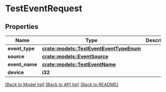 # TestEventRequest

## Properties

Name | Type | Description | Notes
------------ | ------------- | ------------- | -------------
**event_type** | [**crate::models::TestEventEventTypeEnum**](TestEventEventTypeEnum.md) |  | 
**source** | [**crate::models::EventSource**](EventSource.md) |  | 
**event_name** | [**crate::models::TestEventName**](TestEventName.md) |  | 
**device** | **i32** |  | 

[[Back to Model list]](../README.md#documentation-for-models) [[Back to API list]](../README.md#documentation-for-api-endpoints) [[Back to README]](../README.md)


